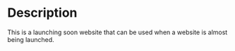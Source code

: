 # Description

This is a launching soon website that can be used when a website is almost being launched.
